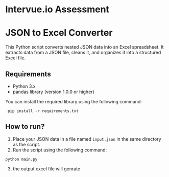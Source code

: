 # Intervue.io Assessment

# JSON to Excel Converter

This Python script converts nested JSON data into an Excel spreadsheet. It extracts data from a JSON file, cleans it, and organizes it into a structured Excel file.

## Requirements

- Python 3.x
- pandas library (version 1.0.0 or higher)

You can install the required library using the following command:

``` pip install -r requirements.txt```


## How to run?

1. Place your JSON data in a file named `input.json` in the same directory as the script.
2. Run the script using the following command:

```python main.py```

3. the output excel file will genrate

